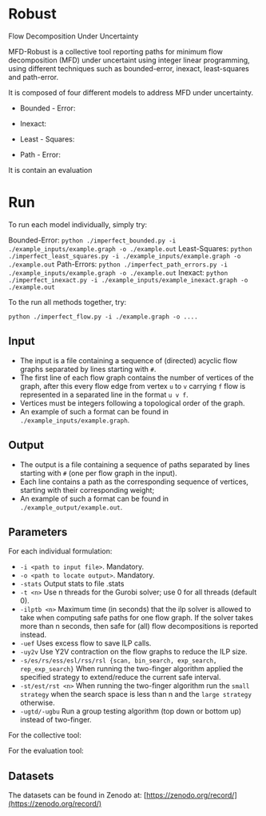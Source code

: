 # Robust
Flow Decomposition Under Uncertainty

MFD-Robust is a collective tool reporting paths for minimum flow decomposition (MFD) under uncertaint using integer linear programming, using different techniques such as
bounded-error, inexact, least-squares and path-error.

It is composed of four different models to address MFD under uncertainty.

- Bounded - Error:

- Inexact:

- Least - Squares:

- Path - Error:

It is contain an evaluation  

# Run

To run each model individually, simply try:

Bounded-Error: `python ./imperfect_bounded.py -i ./example_inputs/example.graph -o ./example.out`
Least-Squares: `python ./imperfect_least_squares.py -i ./example_inputs/example.graph -o ./example.out`
Path-Errors: `python ./imperfect_path_errors.py -i ./example_inputs/example.graph -o ./example.out`
Inexact: `python ./imperfect_inexact.py -i ./example_inputs/example_inexact.graph -o ./example.out`

To the run all methods together, try:

`python ./imperfect_flow.py -i ./example.graph -o ....`

## Input

- The input is a file containing a sequence of (directed) acyclic flow graphs separated by lines starting with `#`.
- The first line of each flow graph contains the number of vertices of the graph, after this every flow edge from vertex
`u` to  `v` carrying `f` flow is represented in a separated line in the format `u v f`.
- Vertices must be integers following a topological order of the graph.
- An example of such a format can be found in `./example_inputs/example.graph`.

## Output

- The output is a file containing a sequence of paths separated by lines starting with `#` (one per flow
graph in the input).
- Each line contains a path as the corresponding sequence of vertices, starting with their corresponding weight;
- An example of such a format can be found in `./example_output/example.out`.

## Parameters

For each individual formulation:

- `-i <path to input file>`. Mandatory.
- `-o <path to locate output>`. Mandatory.
- `-stats` Output stats to file <output>.stats
- `-t <n>` Use n threads for the Gurobi solver; use 0 for all threads (default 0).
- `-ilptb <n>` Maximum time (in seconds) that the ilp solver is allowed to take when computing safe paths for one flow graph.
If the solver takes more than n seconds, then safe for (all) flow decompositions is reported instead.
- `-uef` Uses excess flow to save ILP calls.
- `-uy2v` Use Y2V contraction on the flow graphs to reduce the ILP size.
- `-s/es/rs/ess/esl/rss/rsl {scan, bin_search, exp_search, rep_exp_search}` When running the two-finger algorithm applied
the specified strategy to extend/reduce the current safe interval.
- `-st/est/rst <n>` When running the two-finger algorithm run the `small strategy` when the search space is less than n
and the `large strategy` otherwise.
- `-ugtd/-ugbu` Run a group testing algorithm (top down or bottom up) instead of two-finger.

For the collective tool:


For the evaluation tool:


## Datasets

The datasets can be found in Zenodo at: [https://zenodo.org/record/](https://zenodo.org/record/)
